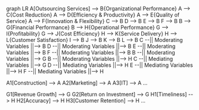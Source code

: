 graph LR
A[Outsourcing Services] --> B{Organizational Performance}
A --> C{Cost Reduction}
A --> D{Efficiency & Productivity}
A --> E{Quality of Service}
A --> F{Innovation & Flexibility}
C --> B
D --> B
E --> B
F --> B
B --> G{Financial Performance}
B --> H{Operational Performance}
G --> I{Profitability}
G --> J{Cost Efficiency}
H --> K{Service Delivery}
H --> L{Customer Satisfaction}
I --> B
J --> B
K --> B
L --> B
C --|| Moderating Variables ||--> B
D --|| Moderating Variables ||--> B
E --|| Moderating Variables ||--> B
F --|| Moderating Variables ||--> B
B --|| Moderating Variables ||--> G
B --|| Moderating Variables ||--> H
C --|| Mediating Variables ||--> G
D --|| Mediating Variables ||--> H
E --|| Mediating Variables ||--> H
F --|| Mediating Variables ||--> H

A1[Construction] --> A
A2[Marketing] --> A
A3[IT] --> A
...

G1[Revenue Growth] --> G
G2[Return on Investment] --> G
H1[Timeliness] --> H
H2[Accuracy] --> H
H3[Customer Retention] --> H
...
